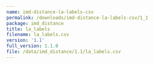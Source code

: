 ```yaml
---
name: imd-distance-la-labels-csv
permalink: /downloads/imd-distance-la-labels-csv/1_1
package: imd_distance
title: la_labels
filename: la_labels.csv
version: '1.1'
full_version: 1.1.0
file: /data/imd_distance/1.1/la_labels.csv
---
```

